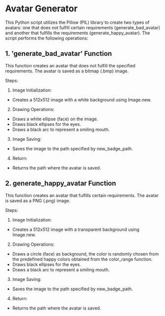 # Avatar Generator
This Python script utilizes the Pillow (PIL) library to create two types of avatars: one that does not fulfill certain requirements (generate_bad_avatar) and another that fulfills the requirements (generate_happy_avatar). The script performs the following operations:

## 1. 'generate_bad_avatar' Function
This function creates an avatar that does not fulfill the specified requirements. The avatar is saved as a bitmap (.bmp) image.

Steps:

1. Image Initialization:
* Creates a 512x512 image with a white background using Image.new.

2. Drawing Operations:
* Draws a white ellipse (face) on the image.
* Draws black ellipses for the eyes.
* Draws a black arc to represent a smiling mouth.
  
3. Image Saving:
* Saves the image to the path specified by new_badge_path.

4. Return:
* Returns the path where the avatar is saved.
## 2. generate_happy_avatar Function
This function creates an avatar that fulfills certain requirements. The avatar is saved as a PNG (.png) image.

Steps:

1. Image Initialization:
* Creates a 512x512 image with a transparent background using Image.new.

2. Drawing Operations:
* Draws a circle (face) as background, the color is randomly chosen from the predefined happy colors obtained from the color_range function.
* Draws black ellipses for the eyes.
* Draws a black arc to represent a smiling mouth.

3. Image Saving:
* Saves the image to the path specified by new_badge_path.

4. Return:
* Returns the path where the avatar is saved.
